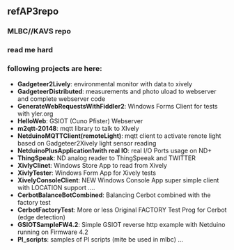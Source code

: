 ## refAP3repo


### MLBC//KAVS repo
### read me hard

### following projects are here: 

  * **Gadgeteer2Lively**: environmental monitor with data to xively  
  * **GadgeteerDistributed**: measurements and photo uload to webserver and complete webserver code  
  * **GenerateWebRequestsWithFiddler2**: Windows Forms Client for tests with yler.org  
  * **HelloWeb**: GSIOT (Cuno Pfister) Webserver   
  * **m2qtt-20148**: mqtt library to talk to XIvely  
  * **NetduinoMQTTClient(remoteLight)**: mqtt client to activate renote light based on Gadgeteer2Xively light sensor reading   
  * **NetduinoPlusApplication1with real IO**: real I/O Ports usage on ND+  
  * **ThingSpeak**: ND analog reader to ThingSpeeak and TWITTER  
  * **XivlyClinet**: Windows Store App to read from Xively  
  * **XivlyTester**: Windows Form App for Xively tests  
  * **XivelyConsoleClient**: NEW Windows Console App super simple client with LOCATION support ....   
  * **CerbotBalanceBotCombined**: Balancing Cerbot combined with the factory test 
  * **CerbotFactoryTest**: More or less Original FACTORY Test Prog for Cerbot (edge detection)
  * **GSIOTSampleFW4.2**: Simple GSIOT reverse http example with Netduino running on Firmware 4.2
  * **PI_scripts**: samples of PI scripts (mite be used in mlbc) ...


